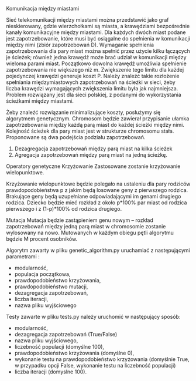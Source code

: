 Komunikacja między miastami

Sieć telekomunikacji między miastami można przedstawić jako graf nieskierowany, gdzie wierzchołkami są miasta, a krawędziami bezpośrednie kanały komunikacyjne między miastami. Dla każdych dwóch miast podane jest zapotrzebowanie, które musi być osiągalne do spełnienia w komunikacji między nimi (zbiór zapotrzebowań D). Wymaganie spełnienia zapotrzebowania dla pary miast można spełnić przez użycie kilku łączących je ścieżek; również jedna krawędź może brać udział w komunikacji między wieloma parami miast. Początkowo dowolna krawędź umożliwia spełnienie zapotrzebowania nie większego niż m. Zwiększenie tego limitu dla każdej pojedynczej krawędzi generuje koszt P. Należy znaleźć takie rozłożenie spełniania międzymiastowych zapotrzebowań na ścieżki w sieci, żeby liczba krawędzi wymagających zwiększenia limitu była jak najmniejsza.
Problem rozwiązany jest  dla sieci polskiej, z podanymi do wykorzystania ścieżkami między miastami.

Żeby znaleźć rozwiązanie minimalizujące koszty, posłużymy się algorytmem genetycznym.
Chromosom będzie zawierał przypisanie ułamka zapotrzebowania między każdą parą miast
do każdej ścieżki między nimi. Kolejność ścieżek dla pary miast jest w strukturze
chromosomu stała. Proponowane są dwa podejścia podziału zapotrzebowań.

1. Dezagregacja zapotrzebowań między parą miast na kilka ścieżek
2. Agregacja zapotrzebowań między parą miast na jedną ścieżkę.

Operatory genetyczne
Krzyżowanie
Zastosowane zostanie krzyżowanie wielopunktowe.


Krzyżowanie wielopunktowe będzie polegało na ustaleniu dla pary rodziców
prawdopodobieństwa p z jakim będą losowane geny z pierwszego rodzica. Brakujące geny
będą uzupełniane odpowiadającymi im genami drugiego rodzica. Dziecko będzie mieć
rozkład z około p*100% par miast od rodzica pierwszego i z (1-p)*100% od rodzica
drugiego.

Mutacja
Mutacja będzie zastąpieniem genu nowym – rozkład zapotrzebowań między jedną parą miast
w chromosomie zostanie wylosowany na nowo. Mutowanych w każdym obiegu pętli
algorytmu będzie M procent osobników.

Algorytm zawarty w pliku genetic_algorithm.py uruchamiać z następującymi parametrami :
* modularność,
* populacja początkowa,
* prawdopodobieństwo krzyżowania,
* prawdopodobieństwo mutacji,
* dezagregacja zapotrzebowań,
* liczba iteracji,
* nazwa pliku wyjściowego
    
Testy zawarte w pliku tests.py należy uruchomić w następujący sposób:
* modularność, 
* dezagregacja zapotrzebowań (True/False)
* nazwa pliku wyjściowego, 
* liczebność populacji (domyślne 100), 
* prawdopodobieństwo krzyżowania (domyślne 0),
* wykonanie testu na prawdopodobieństwo krzyżowania (domyślnie True, w przypadku opcji False, 
  wykonanie testu na liczebność populacji)
* liczba iteracji (domyslne 100).

